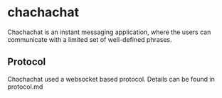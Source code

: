 chachachat
==========

Chachachat is an instant messaging application, where the users can communicate with a limited set of well-defined phrases.

## Protocol

Chachachat used a websocket based protocol.
Details can be found in protocol.md

